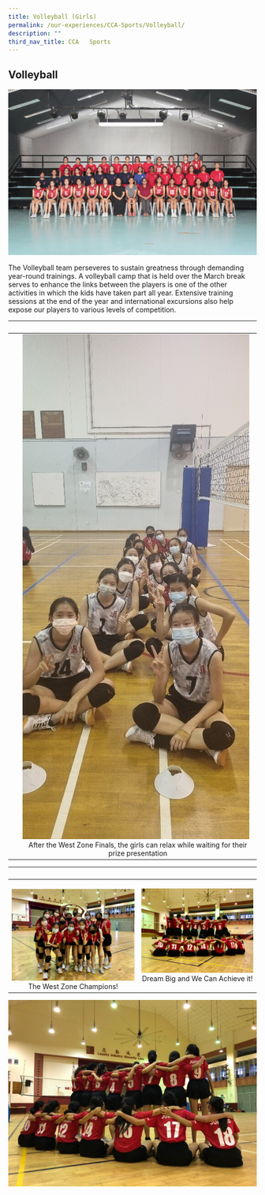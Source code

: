 ```yaml
---
title: Volleyball (Girls)
permalink: /our-experiences/CCA-Sports/Volleyball/
description: ""
third_nav_title: CCA   Sports
---
```

## Volleyball 

![](/images/JSS1_Volleyball.jpg)
<br>

The Volleyball team perseveres to sustain greatness through demanding year-round trainings. A volleyball camp that is held over the March break serves to enhance the links between the players is one of the other activities in which the kids have taken part all year. Extensive training sessions at the end of the year and international excursions also help expose our players to various levels of competition.

|   |   |  
|---|---|  
| |![](/images/JSV-%20Photo%201.jpg) <center>After the West Zone Finals, the girls can  relax while waiting for their prize presentation</center> |![](/images/JSV-Photo%206.jpg) <center>Restrategising while on a half-time</center>

|   |   |  
|---|---|  
| ![](/images/JSV-%20Photo%202.jpg)<center>The West Zone Champions!</center> | ![](/images/JSV-%20Photo%203.jpg)<center>Dream Big and We Can Achieve it!</center> |

![](/images/JSV-Photo%204.jpg)